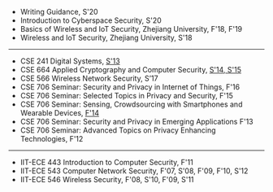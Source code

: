 * Writing Guidance, S'20
* Introduction to Cyberspace Security, S'20
* Basics of Wireless and IoT Security, Zhejiang University, F'18, F'19
* Wireless and IoT Security, Zhejiang University, S'18

---

* CSE 241 Digital Systems, [S'13](http://www.buffalo.edu/~kuiren/courses/CSE241.html) 
* CSE 664 Applied Cryptography and Computer Security, [S'14, S'15](http://www.acsu.buffalo.edu/~kuiren/courses/CSE664_Syllabus.pdf) 
* CSE 566 Wireless Network Security, S’17
* CSE 706 Seminar: Security and Privacy in Internet of Things, F'16
* CSE 706 Seminar: Selected Topics in Privacy and Security, F'15
* CSE 706 Seminar: Sensing, Crowdsourcing with Smartphones and Wearable Devices, [F'14](http://www.cse.buffalo.edu/shared/course_instance.php?semester=201409&classnumber=12388) 
* CSE 706 Seminar: Security and Privacy in Emerging Applications F'13 
* CSE 706 Seminar: Advanced Topics on Privacy Enhancing Technologies, F'12 


---

- IIT-ECE 443 Introduction to Computer Security, F'11 
- IIT-ECE 543 Computer Network Security, F'07, S'08, F'09, F'10, S'12 
- IIT-ECE 546 Wireless Security, F'08, S'10, F'09, S'11 